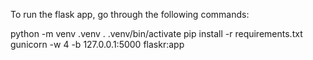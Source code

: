 To run the flask app, go through the following commands:

python -m venv .venv
. .venv/bin/activate
pip install -r requirements.txt
gunicorn -w 4 -b 127.0.0.1:5000 flaskr:app
